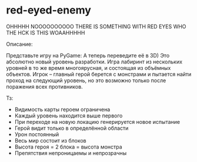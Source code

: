 # red-eyed-enemy
OHHHHH NOOOOOOOOOO THERE IS SOMETHING WITH RED EYES WHO THE HCK IS THIS WOAAHHHHH


Описание:

Представьте игру на PyGame: 
А теперь переведите её в 3D) Это абсолютно новый уровень разработки. Игра лабиринт из нескольких уровней в то же время многоярусная, и состоящая из объёмных объектов. Игрок – главный герой берется с монстрами и пытается найти проход на следующий уровень, но это возможно только после поражения всех противников.

Тз:

- Видимость карты героем ограничена
- Каждый уровень находится выше первого
- При переходе на новую локацию генерируется новое испытание
- Герой видит только в определённой области
- Урон постоянный
- Весь мир состоит из блоков
- Высота героя = 2 блока = высота монстра
- Препятствия непроницаемы и непрозрачны
